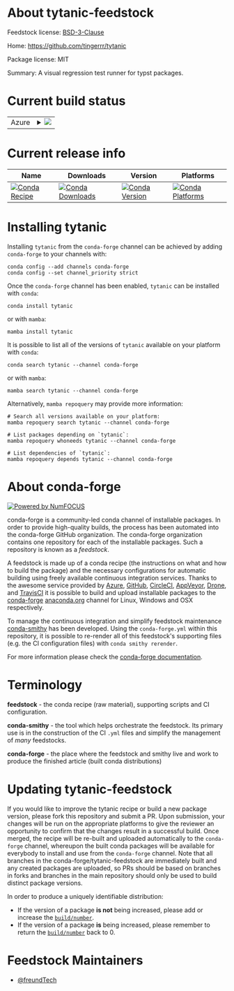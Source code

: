 About tytanic-feedstock
=======================

Feedstock license: [BSD-3-Clause](https://github.com/conda-forge/tytanic-feedstock/blob/main/LICENSE.txt)

Home: https://github.com/tingerrr/tytanic

Package license: MIT

Summary: A visual regression test runner for typst packages.

Current build status
====================


<table>
    
  <tr>
    <td>Azure</td>
    <td>
      <details>
        <summary>
          <a href="https://dev.azure.com/conda-forge/feedstock-builds/_build/latest?definitionId=24963&branchName=main">
            <img src="https://dev.azure.com/conda-forge/feedstock-builds/_apis/build/status/tytanic-feedstock?branchName=main">
          </a>
        </summary>
        <table>
          <thead><tr><th>Variant</th><th>Status</th></tr></thead>
          <tbody><tr>
              <td>linux_64</td>
              <td>
                <a href="https://dev.azure.com/conda-forge/feedstock-builds/_build/latest?definitionId=24963&branchName=main">
                  <img src="https://dev.azure.com/conda-forge/feedstock-builds/_apis/build/status/tytanic-feedstock?branchName=main&jobName=linux&configuration=linux%20linux_64_" alt="variant">
                </a>
              </td>
            </tr><tr>
              <td>linux_aarch64</td>
              <td>
                <a href="https://dev.azure.com/conda-forge/feedstock-builds/_build/latest?definitionId=24963&branchName=main">
                  <img src="https://dev.azure.com/conda-forge/feedstock-builds/_apis/build/status/tytanic-feedstock?branchName=main&jobName=linux&configuration=linux%20linux_aarch64_" alt="variant">
                </a>
              </td>
            </tr><tr>
              <td>osx_64</td>
              <td>
                <a href="https://dev.azure.com/conda-forge/feedstock-builds/_build/latest?definitionId=24963&branchName=main">
                  <img src="https://dev.azure.com/conda-forge/feedstock-builds/_apis/build/status/tytanic-feedstock?branchName=main&jobName=osx&configuration=osx%20osx_64_" alt="variant">
                </a>
              </td>
            </tr><tr>
              <td>osx_arm64</td>
              <td>
                <a href="https://dev.azure.com/conda-forge/feedstock-builds/_build/latest?definitionId=24963&branchName=main">
                  <img src="https://dev.azure.com/conda-forge/feedstock-builds/_apis/build/status/tytanic-feedstock?branchName=main&jobName=osx&configuration=osx%20osx_arm64_" alt="variant">
                </a>
              </td>
            </tr><tr>
              <td>win_64</td>
              <td>
                <a href="https://dev.azure.com/conda-forge/feedstock-builds/_build/latest?definitionId=24963&branchName=main">
                  <img src="https://dev.azure.com/conda-forge/feedstock-builds/_apis/build/status/tytanic-feedstock?branchName=main&jobName=win&configuration=win%20win_64_" alt="variant">
                </a>
              </td>
            </tr>
          </tbody>
        </table>
      </details>
    </td>
  </tr>
</table>

Current release info
====================

| Name | Downloads | Version | Platforms |
| --- | --- | --- | --- |
| [![Conda Recipe](https://img.shields.io/badge/recipe-tytanic-green.svg)](https://anaconda.org/conda-forge/tytanic) | [![Conda Downloads](https://img.shields.io/conda/dn/conda-forge/tytanic.svg)](https://anaconda.org/conda-forge/tytanic) | [![Conda Version](https://img.shields.io/conda/vn/conda-forge/tytanic.svg)](https://anaconda.org/conda-forge/tytanic) | [![Conda Platforms](https://img.shields.io/conda/pn/conda-forge/tytanic.svg)](https://anaconda.org/conda-forge/tytanic) |

Installing tytanic
==================

Installing `tytanic` from the `conda-forge` channel can be achieved by adding `conda-forge` to your channels with:

```
conda config --add channels conda-forge
conda config --set channel_priority strict
```

Once the `conda-forge` channel has been enabled, `tytanic` can be installed with `conda`:

```
conda install tytanic
```

or with `mamba`:

```
mamba install tytanic
```

It is possible to list all of the versions of `tytanic` available on your platform with `conda`:

```
conda search tytanic --channel conda-forge
```

or with `mamba`:

```
mamba search tytanic --channel conda-forge
```

Alternatively, `mamba repoquery` may provide more information:

```
# Search all versions available on your platform:
mamba repoquery search tytanic --channel conda-forge

# List packages depending on `tytanic`:
mamba repoquery whoneeds tytanic --channel conda-forge

# List dependencies of `tytanic`:
mamba repoquery depends tytanic --channel conda-forge
```


About conda-forge
=================

[![Powered by
NumFOCUS](https://img.shields.io/badge/powered%20by-NumFOCUS-orange.svg?style=flat&colorA=E1523D&colorB=007D8A)](https://numfocus.org)

conda-forge is a community-led conda channel of installable packages.
In order to provide high-quality builds, the process has been automated into the
conda-forge GitHub organization. The conda-forge organization contains one repository
for each of the installable packages. Such a repository is known as a *feedstock*.

A feedstock is made up of a conda recipe (the instructions on what and how to build
the package) and the necessary configurations for automatic building using freely
available continuous integration services. Thanks to the awesome service provided by
[Azure](https://azure.microsoft.com/en-us/services/devops/), [GitHub](https://github.com/),
[CircleCI](https://circleci.com/), [AppVeyor](https://www.appveyor.com/),
[Drone](https://cloud.drone.io/welcome), and [TravisCI](https://travis-ci.com/)
it is possible to build and upload installable packages to the
[conda-forge](https://anaconda.org/conda-forge) [anaconda.org](https://anaconda.org/)
channel for Linux, Windows and OSX respectively.

To manage the continuous integration and simplify feedstock maintenance
[conda-smithy](https://github.com/conda-forge/conda-smithy) has been developed.
Using the ``conda-forge.yml`` within this repository, it is possible to re-render all of
this feedstock's supporting files (e.g. the CI configuration files) with ``conda smithy rerender``.

For more information please check the [conda-forge documentation](https://conda-forge.org/docs/).

Terminology
===========

**feedstock** - the conda recipe (raw material), supporting scripts and CI configuration.

**conda-smithy** - the tool which helps orchestrate the feedstock.
                   Its primary use is in the construction of the CI ``.yml`` files
                   and simplify the management of *many* feedstocks.

**conda-forge** - the place where the feedstock and smithy live and work to
                  produce the finished article (built conda distributions)


Updating tytanic-feedstock
==========================

If you would like to improve the tytanic recipe or build a new
package version, please fork this repository and submit a PR. Upon submission,
your changes will be run on the appropriate platforms to give the reviewer an
opportunity to confirm that the changes result in a successful build. Once
merged, the recipe will be re-built and uploaded automatically to the
`conda-forge` channel, whereupon the built conda packages will be available for
everybody to install and use from the `conda-forge` channel.
Note that all branches in the conda-forge/tytanic-feedstock are
immediately built and any created packages are uploaded, so PRs should be based
on branches in forks and branches in the main repository should only be used to
build distinct package versions.

In order to produce a uniquely identifiable distribution:
 * If the version of a package **is not** being increased, please add or increase
   the [``build/number``](https://docs.conda.io/projects/conda-build/en/latest/resources/define-metadata.html#build-number-and-string).
 * If the version of a package **is** being increased, please remember to return
   the [``build/number``](https://docs.conda.io/projects/conda-build/en/latest/resources/define-metadata.html#build-number-and-string)
   back to 0.

Feedstock Maintainers
=====================

* [@freundTech](https://github.com/freundTech/)

